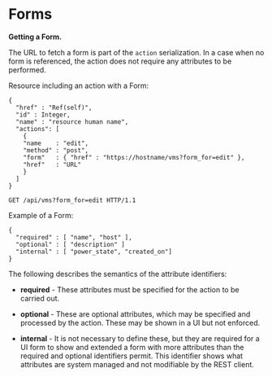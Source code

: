 # Forms

**Getting a Form.**

The URL to fetch a form is part of the `action` serialization. In a case
when no form is referenced, the action does not require any attributes
to be performed.

Resource including an action with a Form:

    {
      "href" : "Ref(self)",
      "id" : Integer,
      "name" : "resource human name",
      "actions": [
        {
        "name    : "edit",
        "method" : "post",
        "form"   : { "href" : "https://hostname/vms?form_for=edit" },
        "href"   : "URL"
        }
      ]
    }

    GET /api/vms?form_for=edit HTTP/1.1

Example of a Form:

    {
      "required" : [ "name", "host" ],
      "optional" : [ "description" ]
      "internal" : [ "power_state", "created_on"]
    }

The following describes the semantics of the attribute identifiers:

  - **required** - These attributes must be specified for the action to
    be carried out.

  - **optional** - These are optional attributes, which may be specified
    and processed by the action. These may be shown in a UI but not
    enforced.

  - **internal** - It is not necessary to define these, but they are
    required for a UI form to show and extended a form with more
    attributes than the required and optional identifiers permit. This
    identifier shows what attributes are system managed and not
    modifiable by the REST client.
